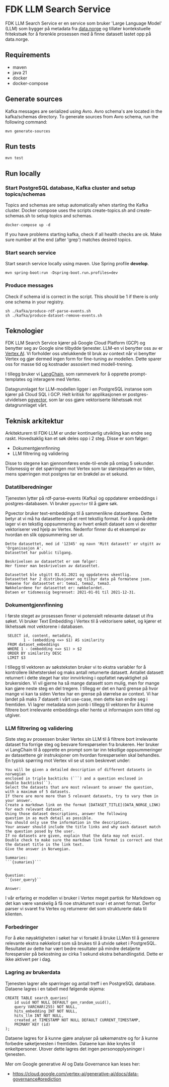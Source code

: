 # FDK LLM Search Service
FDK LLM Search Service er en service som bruker 'Large Language Model' (LLM) som bygger på 
metadata fra [data.norge](https://data.norge.no) og tillater kontekstuelle
fritekstsøk for å forenkle prosessen med å finne datasett lastet opp på
data.norge.

## Requirements

- maven
- java 21
- docker
- docker-compose

## Generate sources

Kafka messages are serialized using Avro. Avro schema's are located in the kafka/schemas directory.
To generate sources from Avro schema, run the following command:

```
mvn generate-sources    
```

## Run tests

```
mvn test
```

## Run locally

### Start PostgreSQL database, Kafka cluster and setup topics/schemas

Topics and schemas are setup automatically when starting the Kafka cluster.
Docker compose uses the scripts create-topics.sh and create-schemas.sh to setup topics and schemas.

```
docker-compose up -d
```

If you have problems starting kafka, check if all health checks are ok.
Make sure number at the end (after 'grep') matches desired topics.

### Start search service
Start search service locally using maven. Use Spring profile **develop**.

```
mvn spring-boot:run -Dspring-boot.run.profiles=dev
```

### Produce messages
Check if schema id is correct in the script. This should be 1 if there
is only one schema in your registry.

```
sh ./kafka/produce-rdf-parse-events.sh
sh ./kafka/produce-dataset-remove-events.sh
```

## Teknologier
FDK LLM Search Service kjører på Google Cloud Platform (GCP) og benytter seg av Google sine
tilbydde tjenester. LLM-en vi benytter oss av er [Vertex AI](https://cloud.google.com/vertex-ai). 
Vi forholder oss utelukkende til bruk av context når vi benytter Vertex og
gjør dermed ingen form for fine-tuning av modellen. Dette sparer oss for masse
tid og kostnader assosiert med modell-trening.

I tillegg bruker vi [LangChain](https://python.langchain.com/docs/get_started/introduction),
som rammeverk for å opprette prompt-templates og interagere med Vertex. 

Datagrunnlaget for LLM-modellen ligger i en PostgreSQL instanse som kjører på
Cloud SQL i GCP. Helt kritisk for applikasjonen er postgres-utvidelsen [pgvector](https://github.com/pgvector/pgvector),
som lar oss gjøre vektoriserte likhetssøk mot datagrunnlaget vårt.


## Teknisk arkitektur
Arkitekturern til FDK-LLM er under kontinuerlig utvikling kan endre seg raskt.
Hovedsaklig kan et søk deles opp i 2 steg. Disse er som følger:
- Dokumentgjennfinning
- LLM filtrering og validering

Disse to stegene kan gjennomføres ende-til-ende på omlag 5 sekunder.
Tidsmessig er det spørringen mot Vertex som tar størsteparten av tiden, mens
spørringen mot postgres tar en brøkdel av et sekund.


### Datatilberedninger
Tjenesten lytter på rdf-parse-events (Kafka) og oppdaterer embeddings i 
postgres-databasen. Vi bruker `pgvector` til å gjøre søk. 

Pgvector bruker text-embeddings til å sammenlikne datasettene. Dette betyr at
vi må ha datasettene på et rent tekstlig format. For å oppnå dette lager vi
en tekstlig oppsummering av hvert enkelt dataset som vi deretter
vektoriserer ved hjelp av Vertex. Nedenfor finner du et eksempel av hvordan
en slik oppsummering ser ut.

```
Dette datasettet, med id '12345' og navn 'Mitt datasett' er utgitt av 'Organisasjon A'.
Datasettet har public tilgang.

Beskrivelsen av datasettet er som følger:
Her finner man beskrivelsen av datasettet. 
 
Datasettet ble utgitt 01.01.2021 og oppdateres ukentlig.
Datasettet har 2 distribusjoner og tilbyr data på formatene json.
Temaene for datasettet er: tema1, tema2, tema3.
Nøkkelordene for datasettet er: nøkkelordet.
Dataen er tidsmessig begrenset: 2021-01-01 til 2021-12-31.
```

### Dokumentgjennfinning
I første steget av prosessen finner vi potensielt relevante dataset ut ifra
søket. Vi bruker Text Embedding i Vertex til å vektorisere søket, og kjører
et likhetssøk mot vektorene i databasen.

```postgresql
 SELECT id, content, metadata, 
        1 - (embedding <=> $1) AS similarity
 FROM dataset_embeddings
 WHERE 1 - (embedding <=> $1) > $2
 ORDER BY similarity DESC
 LIMIT $3
```

I tillegg til vektoren av søksteksten bruker vi to ekstra variabler for å
kontrollere likhetsterskel og maks antall returnerte datasett. Antallet
datasett returnert i dette steget har stor innvirkning i oppfattet
nøyaktighet på brukersiden. Vi vil gjerne ha så mange datasett som mulig, 
men for mange kan gjøre neste steg en del tregere. I tillegg er det en
hard grense på hvor mange vi kan ta siden Vertex har en grense på størrelse
av context. Vi har landet på maks 7 datasett i vårt use-case, men dette kan
endre seg i fremtiden. Vi lagrer metadata som jsonb i tillegg til vektoren 
for å kunne filtrere bort irrelevante embeddings eller hente ut informasjon
som tittel og utgiver.


### LLM filtrering og validering
Siste steg av prosessen bruker Vertex sin LLM til å filtrere bort
irrelevante dataset fra forrige steg og besvare forespørselen fra brukeren.
Her bruker vi LangChain til å opprette en prompt som tar inn 
tekstlige oppsummeringer av datasettene gir instruksjoner om hvordan
forespørselen skal behandles. En typisk spørring mot Vertex vil se ut
som beskrevet under:


```text
You will be given a detailed description of different datasets in norwegian
enclosed in triple backticks (```) and a question enclosed in
double backticks(``).
Select the datasets that are most relevant to answer the question, with a maximum of 5 datasets.
If there are more more than 5 relevant datasets, try to vary them in your answer.
Create a markdown link on the format [DATASET_TITLE](DATA_NORGE_LINK) for each relevant dataset.
Using those dataset descriptions, answer the following
question in as much detail as possible.
You should only use the information in the descriptions.
Your answer should include the title links and why each dataset match the question posed by the user.
If no datasets are given, explain that the data may not exist.
Double check to make sure the markdown link format is correct and that the dataset title is the link text.
Give the answer in Norwegian.

Summaries:
```{sumaries}```


Question:
``{user_query}``

Answer:
```

I vår erfaring er modellen vi bruker i Vertex meget partisk for 
Markdown og det kan være vanskelig å få noe strukturert svar i et annet
format. Derfor parser vi svaret fra Vertex og returnerer det som strukturerte
data til klienten.


### Forbedringer
For å øke nøyaktigheten i søket har vi forsøkt å bruke LLMen til å generere
relevante ekstra nøkkelord som så brukes til å utvide søket i PostgreSQL.
Resultatet av dette har vært bedre resultater på mindre detaljerte
forespørsler på bekostning av cirka 1 sekund ekstra behandlingstid. Dette er
ikke aktivert per i dag.

### Lagring av brukerdata
Tjenesten lagrer alle spørringer og antall treff i en PostgreSQL database. Dataene
lagres i en tabell med følgende skjema:

```postgresql
CREATE TABLE search_queries(
    id uuid NOT NULL DEFAULT gen_random_uuid(),
    query VARCHAR(255) NOT NULL,
    hits_embedding INT NOT NULL,
    hits_llm INT NOT NULL,
    created_at TIMESTAMP NOT NULL DEFAULT CURRENT_TIMESTAMP,
    PRIMARY KEY (id)
);
```

Dataene lagres for å kunne gjøre analyser på søkemønstre og for å kunne 
forbedre søketjenesten i fremtiden. Dataene kan ikke knytes til enkeltpersoner. 
Utover dette lagres det ingen personopplysninger i tjenesten. 

Mer om Google generative AI og Data Governance kan leses her:
- https://cloud.google.com/vertex-ai/generative-ai/docs/data-governance#prediction
